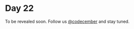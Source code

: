 # Day 22

To be revealed soon. Follow us [@codecember](https://twitter.com/codecember_ink) and stay tuned.
